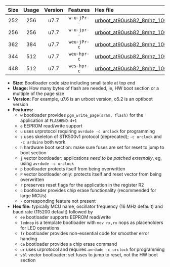 |Size|Usage|Version|Features|Hex file|
|:-:|:-:|:-:|:-:|:--|
|252|256|u7.7|`w-u-jPr--`|[urboot_at90usb82_8mhz_1000000bps_lednop_ur_vbl.hex](https://raw.githubusercontent.com/stefanrueger/urboot.hex/main/mcus/at90usb82/fcpu_8mhz/1000000_bps/urboot_at90usb82_8mhz_1000000bps_lednop_ur_vbl.hex)|
|256|256|u7.7|`w-u-jpr--`|[urboot_at90usb82_8mhz_1000000bps_lednop_fr_ur_vbl.hex](https://raw.githubusercontent.com/stefanrueger/urboot.hex/main/mcus/at90usb82/fcpu_8mhz/1000000_bps/urboot_at90usb82_8mhz_1000000bps_lednop_fr_ur_vbl.hex)|
|362|384|u7.7|`weu-jPr-c`|[urboot_at90usb82_8mhz_1000000bps_ee_lednop_fr_ce_ur_vbl.hex](https://raw.githubusercontent.com/stefanrueger/urboot.hex/main/mcus/at90usb82/fcpu_8mhz/1000000_bps/urboot_at90usb82_8mhz_1000000bps_ee_lednop_fr_ce_ur_vbl.hex)|
|344|512|u7.7|`weu-hpr-c`|[urboot_at90usb82_8mhz_1000000bps_ee_lednop_fr_ce_ur.hex](https://raw.githubusercontent.com/stefanrueger/urboot.hex/main/mcus/at90usb82/fcpu_8mhz/1000000_bps/urboot_at90usb82_8mhz_1000000bps_ee_lednop_fr_ce_ur.hex)|
|448|512|u7.7|`wes-hpr-c`|[urboot_at90usb82_8mhz_1000000bps_ee_lednop_fr_ce.hex](https://raw.githubusercontent.com/stefanrueger/urboot.hex/main/mcus/at90usb82/fcpu_8mhz/1000000_bps/urboot_at90usb82_8mhz_1000000bps_ee_lednop_fr_ce.hex)|

- **Size:** Bootloader code size including small table at top end
- **Usage:** How many bytes of flash are needed, ie, HW boot section or a multiple of the page size
- **Version:** For example, u7.6 is an urboot version, o5.2 is an optiboot version
- **Features:**
  + `w` bootloader provides `pgm_write_page(sram, flash)` for the application at `FLASHEND-4+1`
  + `e` EEPROM read/write support
  + `u` uses urprotocol requiring `avrdude -c urclock` for programming
  + `s` uses skeleton of STK500v1 protocol (deprecated); `-c urclock` and `-c arduino` both work
  + `h` hardware boot section: make sure fuses are set for reset to jump to boot section
  + `j` vector bootloader: applications *need to be patched externally*, eg, using `avrdude -c urclock`
  + `p` bootloader protects itself from being overwritten
  + `P` vector bootloader only: protects itself and reset vector from being overwritten
  + `r` preserves reset flags for the application in the register R2
  + `c` bootloader provides chip erase functionality (recommended for large MCUs)
  + `-` corresponding feature not present
- **Hex file:** typically MCU name, oscillator frequency (16 MHz default) and baud rate (115200 default) followed by
  + `ee` bootloader supports EEPROM read/write
  + `lednop` is a template bootloader with `mov rx,rx` nops as placeholders for LED operations
  + `fr` bootloader provides non-essential code for smoother error handing
  + `ce` bootloader provides a chip erase command
  + `ur` uses urprotocol and requires `avrdude -c urclock` for programming
  + `vbl` vector bootloader: set fuses to jump to reset, not the HW boot section
